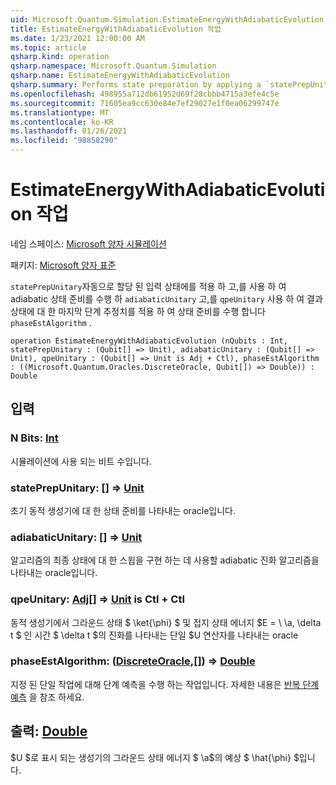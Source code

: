 ```yaml
---
uid: Microsoft.Quantum.Simulation.EstimateEnergyWithAdiabaticEvolution
title: EstimateEnergyWithAdiabaticEvolution 작업
ms.date: 1/23/2021 12:00:00 AM
ms.topic: article
qsharp.kind: operation
qsharp.namespace: Microsoft.Quantum.Simulation
qsharp.name: EstimateEnergyWithAdiabaticEvolution
qsharp.summary: Performs state preparation by applying a `statePrepUnitary` on an automatically allocated input state, followed by adiabatic state preparation using a `adiabaticUnitary`, and finally phase estimation with respect to `qpeUnitary`on the resulting state using a `phaseEstAlgorithm`.
ms.openlocfilehash: 498955a712db61952d69f28cbbb4715a3efe4c5e
ms.sourcegitcommit: 71605ea9cc630e84e7ef29027e1f0ea06299747e
ms.translationtype: MT
ms.contentlocale: ko-KR
ms.lasthandoff: 01/26/2021
ms.locfileid: "98858290"
---
```

# <a name="estimateenergywithadiabaticevolution-operation"></a>EstimateEnergyWithAdiabaticEvolution 작업

네임 스페이스: [Microsoft 양자 시뮬레이션](xref:Microsoft.Quantum.Simulation)

패키지: [Microsoft 양자 표준](https://nuget.org/packages/Microsoft.Quantum.Standard)


`statePrepUnitary`자동으로 할당 된 입력 상태에를 적용 하 고,를 사용 하 여 adiabatic 상태 준비를 수행 하 `adiabaticUnitary` 고,를 `qpeUnitary` 사용 하 여 결과 상태에 대 한 마지막 단계 추정치를 적용 하 여 상태 준비를 수행 합니다 `phaseEstAlgorithm` .

```qsharp
operation EstimateEnergyWithAdiabaticEvolution (nQubits : Int, statePrepUnitary : (Qubit[] => Unit), adiabaticUnitary : (Qubit[] => Unit), qpeUnitary : (Qubit[] => Unit is Adj + Ctl), phaseEstAlgorithm : ((Microsoft.Quantum.Oracles.DiscreteOracle, Qubit[]) => Double)) : Double
```


## <a name="input"></a>입력

### <a name="nqubits--int"></a>N Bits: [Int](xref:microsoft.quantum.lang-ref.int)

시뮬레이션에 사용 되는 비트 수입니다.


### <a name="stateprepunitary--qubit--unit"></a>statePrepUnitary: [](xref:microsoft.quantum.lang-ref.qubit)[] => [Unit](xref:microsoft.quantum.lang-ref.unit) 

초기 동적 생성기에 대 한 상태 준비를 나타내는 oracle입니다.


### <a name="adiabaticunitary--qubit--unit"></a>adiabaticUnitary: [](xref:microsoft.quantum.lang-ref.qubit)[] => [Unit](xref:microsoft.quantum.lang-ref.unit) 

알고리즘의 최종 상태에 대 한 스윕을 구현 하는 데 사용할 adiabatic 진화 알고리즘을 나타내는 oracle입니다.


### <a name="qpeunitary--qubit--unit--is-adj--ctl"></a>qpeUnitary: [Adj](xref:microsoft.quantum.lang-ref.qubit)[] => [Unit](xref:microsoft.quantum.lang-ref.unit)  is Ctl + Ctl

동적 생성기에서 그라운드 상태 $ \ket{\phi} $ 및 접지 상태 에너지 $E = \\ \a, \delta t $ 인 시간 $ \delta t $의 진화를 나타내는 단일 $U 연산자를 나타내는 oracle


### <a name="phaseestalgorithm--discreteoraclequbit--double"></a>phaseEstAlgorithm: ([DiscreteOracle](xref:Microsoft.Quantum.Oracles.DiscreteOracle),[](xref:microsoft.quantum.lang-ref.qubit)[]) => [Double](xref:microsoft.quantum.lang-ref.double) 

지정 된 단일 작업에 대해 단계 예측을 수행 하는 작업입니다.
자세한 내용은 [반복 단계 예측](/quantum/libraries/characterization#iterative-phase-estimation) 을 참조 하세요.



## <a name="output--double"></a>출력: [Double](xref:microsoft.quantum.lang-ref.double)

$U $로 표시 되는 생성기의 그라운드 상태 에너지 $ \a$의 예상 $ \hat{\phi} $입니다.